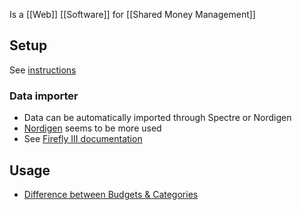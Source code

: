Is a [[Web]] [[Software]] for [[Shared Money Management]]
## Setup
See [instructions](https://docs.firefly-iii.org/firefly-iii/installation/docker/)
### Data importer
- Data can be automatically imported through Spectre or Nordigen
- [Nordigen](https://bankaccountdata.gocardless.com/overview/) seems to be more used
- See [Firefly III documentation](https://docs.firefly-iii.org/data-importer/faq/spectre-and-nordigen/)
## Usage
- [Difference between Budgets & Categories](https://docs.firefly-iii.org/firefly-iii/financial-concepts/organizing/#budgets-and-categories)